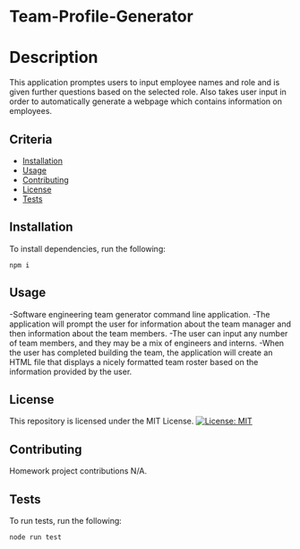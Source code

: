 # Team-Profile-Generator

# Description
This application promptes users to input employee names and role and is given further questions based on the selected role. Also takes user input in order to automatically generate a webpage which contains information on employees. 

## Criteria
* [Installation](#Installation)
* [Usage](#Usage)
* [Contributing](#Contributing)
* [License](#license)
* [Tests](#tests)



## Installation

To install dependencies, run the following:

```
npm i
```

## Usage

-Software engineering team generator command line application. 
-The application will prompt the user for information about the team manager and then information about the team members. 
-The user can input any number of team members, and they may be a mix of engineers and interns. 
-When the user has completed building the team, the application will create an HTML file that displays a nicely formatted team roster based on the information provided by the user. 


## License

This repository is licensed under the MIT License.
[![License: MIT](https://img.shields.io/badge/License-MIT-yellow.svg)](https://opensource.org/licenses/MIT)


## Contributing

Homework project contributions N/A.


## Tests

To run tests, run the following:
```
node run test
```
